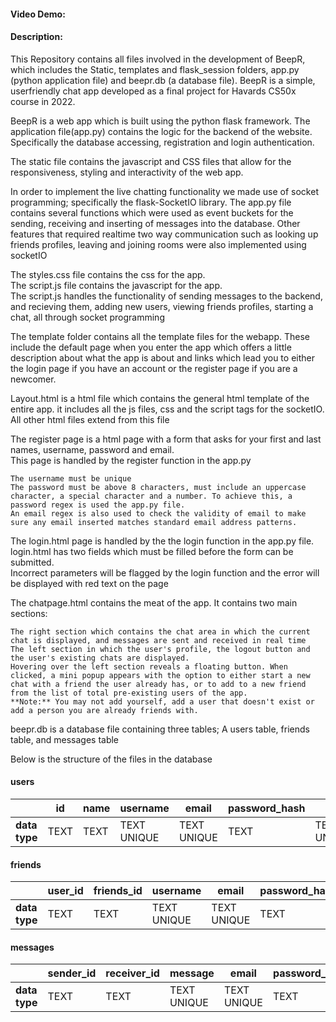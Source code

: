 #### Video Demo:  <URL HERE>

#### Description:
This Repository contains all files involved in the development of BeepR, which includes the Static, templates and flask_session folders, app.py (python application file) and beepr.db (a database file). BeepR is a simple, userfriendly chat app developed as a final project for Havards CS50x course in 2022.

BeepR is a web app which is built using the python flask framework. The application file(app.py) contains the logic for the backend of the website. Specifically the database accessing, registration and login authentication.

The static file contains the javascript and CSS files that allow for the responsiveness, styling and interactivity of the web app.

In order to implement the live chatting functionality we made use of socket programming; specifically the flask-SocketIO library. The app.py file contains several functions which were used as event buckets for the sending, receiving and inserting of messages into the database. Other features that required realtime two way communication such as looking up friends profiles, leaving and joining rooms were also implemented using socketIO

The styles.css file contains the css for the app.\
The script.js file contains the javascript for the app.\
The script.js handles the functionality of sending messages to the backend, and recieving them, adding new users, viewing friends profiles, starting a chat, all through socket programming

The template folder contains all the template files for the webapp. These include the default page when you enter the app which offers a little description about what the app is about and links which lead you to either the login page if you have an account or the register page if you are a newcomer.


Layout.html is a html file which contains the general html template of the entire app. it includes all the js files, css and the script tags for the socketIO. All other html files extend from this file


The register page is a html page with a form that asks for your first and last names, username, password and email.\
This page is handled by the register function in the app.py

```
The username must be unique
The password must be above 8 characters, must include an uppercase character, a special character and a number. To achieve this, a password regex is used the app.py file.
An email regex is also used to check the validity of email to make sure any email inserted matches standard email address patterns.
```


The login.html page is handled by the the login function in the app.py file.\
login.html has two fields which must be filled before the form can be submitted.\
Incorrect parameters will be flagged by the login function and the error will be displayed with red text on the page


The chatpage.html contains the meat of the app. It contains two main sections:
```
The right section which contains the chat area in which the current chat is displayed, and messages are sent and received in real time
The left section in which the user's profile, the logout button and the user's existing chats are displayed.
Hovering over the left section reveals a floating button. When clicked, a mini popup appears with the option to either start a new chat with a friend the user already has, or to add to a new friend from the list of total pre-existing users of the app.
**Note:** You may not add yourself, add a user that doesn't exist or add a person you are already friends with.
```

beepr.db is a database file containing three tables; A users table, friends table, and messages table


Below is the structure of the files in the database
#### users
|               |      id       | name          | username     |     email     | password_hash|      bio      |
| ------------- | ------------- | ------------- |------------- | ------------- |------------- | ------------- |
| **data type** |     TEXT      |     TEXT      |  TEXT UNIQUE |  TEXT UNIQUE  |     TEXT     |  TEXT UNIQUE  |

#### friends
|               |    user_id    |   friends_id  | username     |     email     | password_hash|      bio      |
| ------------- | ------------- | ------------- |------------- | ------------- |------------- | ------------- |
| **data type** |     TEXT      |     TEXT      |  TEXT UNIQUE |  TEXT UNIQUE  |     TEXT     |  TEXT UNIQUE  |

#### messages
|               |  sender_id    |  receiver_id  |  message     |     email     | password_hash|      bio      |
| ------------- | ------------- | ------------- |------------- | ------------- |------------- | ------------- |
| **data type** |     TEXT      |     TEXT      |  TEXT UNIQUE |  TEXT UNIQUE  |     TEXT     |  TEXT UNIQUE  |
